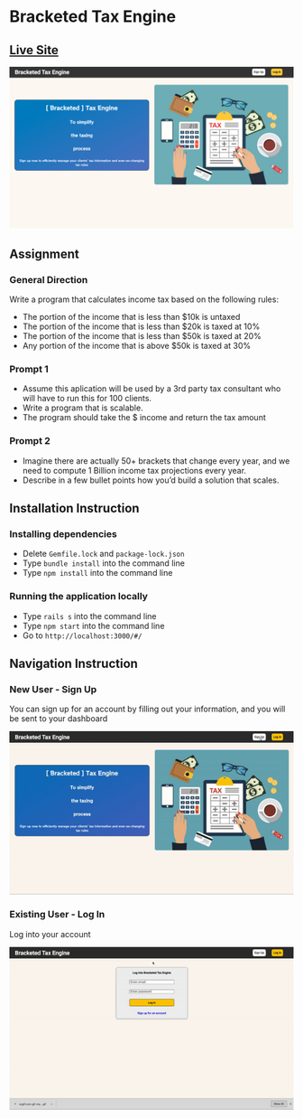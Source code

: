 # Bracketed Tax Engine

## [Live Site](https://bracketed-tax-engine.herokuapp.com/#/)
<img src="./app/assets/images/readme_homepage.png">

## Assignment
### General Direction
Write a program that calculates income tax based on the following rules:
* The portion of the income that is less than $10k is untaxed
* The portion of the income that is less than $20k is taxed at 10%
* The portion of the income that is less than $50k is taxed at 20%
* Any portion of the income that is above $50k is taxed at 30%

### Prompt 1
* Assume this aplication will be used by a 3rd party tax consultant who will have to run this for 100 clients.
* Write a program that is scalable.
* The program should take the $ income and return the tax amount

### Prompt 2
* Imagine there are actually 50+ brackets that change every year, and we need to compute 1
Billion income tax projections every year.
* Describe in a few bullet points how you’d build a solution that scales.

## Installation Instruction
### Installing dependencies
* Delete ```Gemfile.lock``` and ```package-lock.json```
* Type ```bundle install``` into the command line
* Type ```npm install``` into the command line
### Running the application locally
* Type ```rails s``` into the command line
* Type ```npm start``` into the command line
* Go to ```http://localhost:3000/#/```

## Navigation Instruction
### New User - Sign Up
You can sign up for an account by filling out your information, and you will be sent to your dashboard

<img src="./app/assets/images/readme_signup.gif">

### Existing User - Log In
Log into your account

<img src="./app/assets/images/readme_login.gif">
